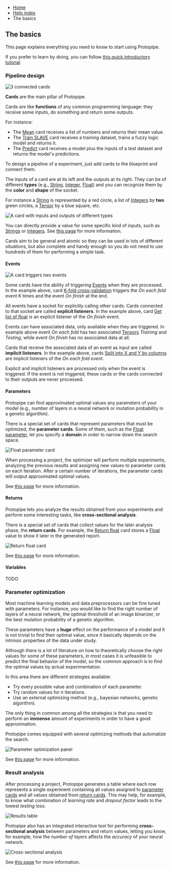 <ul class="breadcrumb">
    <li><a href="">Home</a></li>
    <li><a href="help.html">Help index</a></li>
    <li>The basics</li>
</ul>

## The basics

This page explains everything you need to know to start using Protopipe.

If you prefer to learn by doing, you can follow [this quick introductory tutorial](tutorials/introductory).

### Pipeline design

![3 connected cards](assets/img/basics/design_1.png)

**Cards** are the main pillar of Protopipe.

Cards are like **functions** of any common programming language: they receive some inputs, do something and return some outputs.

For instance:

* The [Mean](cards/mean.html) card receives a list of numbers and returns their mean value.
* The [Train SLAVE](cards/trainSLAVE.html) card receives a training dataset, trains a fuzzy logic model and returns it.
* The [Predict](cards/predict.html) card receives a model plus the inputs of a test dataset and returns the model's predictions.

To design a pipeline of a experiment, just add cards to the blueprint and connect them.

The inputs of a card are at its left and the outputs at its right. They can be of different **types** (e.g., [String](types/String.html), [Integer](types/Integer.html), [Float](types/Float.html)) and you can recognize them by the **color** and **shape** of the socket.

For instance a [String](types/String.html) is represented by a red circle, a list of [Integers](types/Integer.html) by **two** green circles, a [Tensor](types/Tensor.html) by a blue square, etc.

![A card with inputs and outputs of different types](assets/img/basics/design_2.png)

You can directly provide a value for some specific kind of inputs, such as [Strings](types/String.html) or [Integers](types/Integer.html). See [this page](work_screen.html#provide-an-input-directly) for more information.

Cards aim to be general and atomic so they can be used in lots of different situations, but also complete and handy enough so you do not need to use hundreds of them for performing a simple task.

#### Events

![A card triggers two events](assets/img/basics/events_1.png)

Some cards have the ability of triggering [Events](types/Event.html) when they are processed. In the example above, card [K-fold cross-validation](cards/kFoldCrossValidation.html) triggers the *On each fold* event K times and the event *On finish* at the end.

All events have a socket for explicitly calling other cards. Cards connected to that socket are called **explicit listeners**. In the example above, card [Get list of float](cards/getFloat_n.html) is an explicit listener of the *On finish* event.

Events can have associated data, only available when they are triggered. In example above event *On each fold* has two associated [Tensors](types/Tensor.html) *Training* and *Testing*, while event *On finish* has no associated data at all.

Cards that receive the associated data of an event as input are called **implicit listeners**. In the example above, cards [Split into X and Y by columns](cards/splitIntoXAndYByColumns.html) are implicit listeners of the *On each fold event*.

Explicit and implicit listeners are processed only when the event is triggered. If the event is not triggered, these cards or the cards connected to their outputs are never processed.

#### Parameters

Protopipe can find approximated optimal values any parameters of your model (e.g., number of layers in a neural network or mutation probability in a genetic algorithm).

There is a special set of cards that represent parameters that must be optimized, the **parameter cards**. Some of them, such as the [Float parameter](cards/parameterFloat.html), let you specify a **domain** in order to narrow down the search space.

![Float parameter card](assets/img/basics/parameters_1.png)

When processing a project, the optimizer will perform multiple experiments, analyzing the previous results and assigning new values to parameter cards on each iteration. After a certain number of iterations, the parameter cards will output approximated optimal values.

See [this page](work_screen.html#tune-parameters-automatically) for more information.

#### Returns

Protopipe lets you analyze the results obtained from your experiments and perform some interesting tasks, like **cross-sectional analysis**.

There is a special set of cards that collect values for the later analysis phase, the **return cards**. For example, the [Return float](cards/returnFloat.html) card stores a [Float](types/Float.html) value to show it later in the generated report.

![Return float card](assets/img/basics/returns_1.png)

See [this page](reports_screen.html) for more information.

#### Variables

TODO

### Parameter optimization

Most machine learning models and data preprocessors can be fine tuned with parameters. For instance, you would like to find the right number of layers of a neural network, the optimal threshold of an image binarizer, or the best mutation probability of a genetic algorithm.

These parameters have a **huge** effect on the performance of a model and it is not trivial to find their optimal value, since it basically depends on the intrinsic properties of the data under study.

Although there is a lot of literature on how to theoretically choose the right values for some of these parameters, in most cases it is unfeasible to predict the final behavior of the model, so the common approach is to find the optimal values by actual experimentation.

In this area there are different strategies available:

* Try every possible value and combination of each parameter.
* Try random values for *n* iterations.
* Use an external optimizing method (e.g., bayesian networks, genetic algorithm).

The only thing in common among all the strategies is that you need to perform an **immense** amount of experiments in order to have a good approximation.

Protopipe comes equipped with several optimizing methods that automatize the search.

![Parameter optimization panel](assets/img/basics/parameter_1.png)

See [this page](work_screen.html#tune-parameters-automatically) for more information.

### Result analysis

After processing a project, Protopipe generates a table where each row represents a single experiment containing all values assigned to [parameter cards](#parameters) and all values obtained from [return cards](#returns). This may help, for example, to know what combination of *learning rate* and *dropout factor* leads to the lowest *testing loss*.

![Results table](assets/img/basics/result_1.png)

Protopipe also has an integrated interactive tool for performing **cross-sectional analysis** between parameters and return values, letting you know, for example, how the *number of layers* affects the *accuracy* of your neural network.

![Cross-sectional analysis](assets/img/basics/result_2.png)

See [this page](reports_screen.html) for more information.
